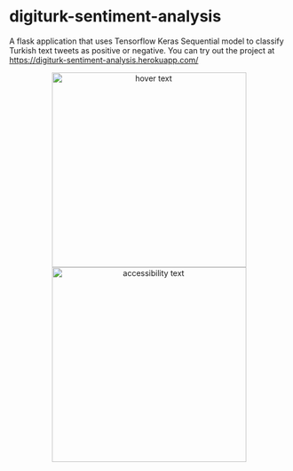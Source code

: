 # digiturk-sentiment-analysis
A flask application that uses Tensorflow Keras Sequential model to classify Turkish text tweets as positive or negative.
You can try out the project at https://digiturk-sentiment-analysis.herokuapp.com/ 

<p align="center">
  <img src="your_relative_path_here" width="350" title="hover text">
  <img src="file:///Users/leylamemiguven/Desktop/read%20me%20pics/Screen%20Shot%202020-12-08%20at%203.24.13%20PM.png" width="350" alt="accessibility text">
</p>
